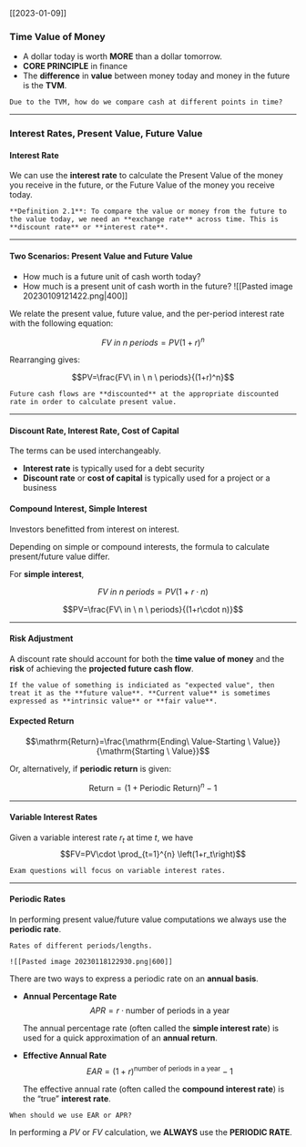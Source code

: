 [[2023-01-09]]

### Time Value of Money
- A dollar today is worth **MORE** than a dollar tomorrow.
- **CORE PRINCIPLE** in finance
- The **difference** in **value** between money today and money in the future is the **TVM**.

```ad-question
Due to the TVM, how do we compare cash at different points in time?
```

---
### Interest Rates, Present Value, Future Value

#### Interest Rate
We can use the **interest rate** to calculate the Present Value of the money you
receive in the future, or the Future Value of the money you receive today.

```ad-important
**Definition 2.1**: To compare the value or money from the future to the value today, we need an **exchange rate** across time. This is **discount rate** or **interest rate**.
```

---

#### Two Scenarios: Present Value and Future Value
- How much is a future unit of cash worth today?
- How much is a present unit of cash worth in the future?
![[Pasted image 20230109121422.png|400]]

We relate the present value, future value, and the per-period interest rate with the following equation:

$$FV\ in \ n \ periods=PV(1+r)^n$$

Rearranging gives:

$$PV=\frac{FV\ in \ n \ periods}{(1+r)^n}$$

```ad-note
Future cash flows are **discounted** at the appropriate discounted rate in order to calculate present value.
```

---

#### Discount Rate, Interest Rate, Cost of Capital
The terms can be used interchangeably.
- **Interest rate** is typically used for a debt security
- **Discount rate** or **cost of capital** is typically used for a project or a business

#### Compound Interest, Simple Interest
Investors benefitted from interest on interest.

Depending on simple or compound interests, the formula to calculate present/future value differ.

For **simple interest**, 

$$FV\ in \ n \ periods=PV(1+r\cdot n)$$

$$PV=\frac{FV\ in \ n \ periods}{(1+r\cdot n)}$$

---

#### Risk Adjustment

A discount rate should account for both the **time value of money** and the **risk** of achieving the **projected future cash flow**.

```ad-note
If the value of something is indiciated as "expected value", then treat it as the **future value**. **Current value** is sometimes expressed as **intrinsic value** or **fair value**.
```


#### Expected Return

$$\mathrm{Return}=\frac{\mathrm{Ending\ Value-Starting \ Value}}{\mathrm{Starting \ Value}}$$

Or, alternatively, if **periodic return** is given:

$$\mathrm{Return}=(1+\mathrm{Periodic \ Return})^n-1$$

---

#### Variable Interest Rates

Given a variable interest rate $r_t$ at time $t$, we have
$$FV=PV\cdot \prod_{t=1}^{n} \left(1+r_t\right)$$

```ad-warning
Exam questions will focus on variable interest rates.
```

---

#### Periodic Rates
In performing present value/future value computations we always use the **periodic rate**.

```ad-example
Rates of different periods/lengths.

![[Pasted image 20230118122930.png|600]]
```

There are two ways to express a periodic rate on an **annual basis**.
- **Annual Percentage Rate**
	$$APR=r\cdot \mathrm{number\ of\ periods\ in\ a\ year}$$
	
	The annual percentage rate (often called the **simple interest rate**) is used for a quick approximation of an **annual return**.

- **Effective Annual Rate**
	$$EAR=(1+r)^{\mathrm{number\ of\ periods\ in\ a\ year}}-1$$

	The effective annual rate (often called the **compound interest rate**) is the “true” **interest rate**.


```ad-question
When should we use EAR or APR?
```

In performing a $PV$ or $FV$ calculation, we **ALWAYS** use the **PERIODIC RATE**.

